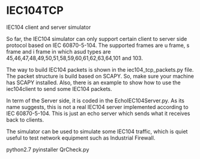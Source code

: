 # IEC104TCP
IEC104 client and server simulator

So far, the IEC104 simulator can only support certain client to server side protocol based on IEC 60870-5-104. The supported frames are u frame, s frame and i frame in which asud types are 45,46,47,48,49,50,51,58,59,60,61,62,63,64,101 and 103. 

The way to build IEC104 packets is shown in the iec104_tcp_packets.py file. The packet structure is build based on SCAPY. So, make sure your machine has SCAPY installed. Also, there is an example to show how to use the iec104client to send some IEC104 packets. 

In term of the Server side, it is coded in the EchoIEC104Server.py. As its name suggests, this is not a real IEC104 server implemented according to IEC 60870-5-104. This is just an echo server which sends what it receives back to clients. 

The simulator can be used to simulate some IEC104 traffic, which is quiet useful to test network equipment such as Industrial Firewall.

python2.7
pyinstaller QrCheck.py